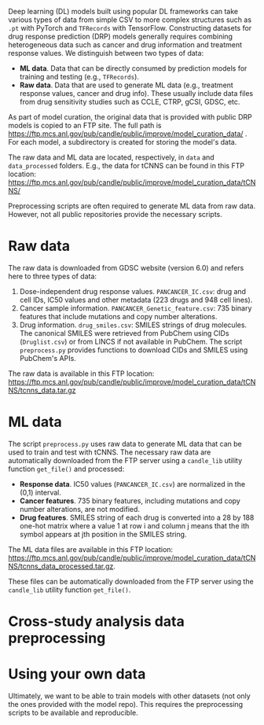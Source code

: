 Deep learning (DL) models built using popular DL frameworks can take various types of data from simple CSV to more complex structures such as `.pt` with PyTorch and `TFRecords` with TensorFlow.
Constructing datasets for drug response prediction (DRP) models generally requires combining heterogeneous data such as cancer and drug information and treatment response values.
We distinguish between two types of data:
- __ML data__. Data that can be directly consumed by prediction models for training and testing (e.g., `TFRecords`).
- __Raw data__. Data that are used to generate ML data (e.g., treatment response values, cancer and drug info). These usually include data files from drug sensitivity studies such as CCLE, CTRP, gCSI, GDSC, etc.

As part of model curation, the original data that is provided with public DRP models is copied to an FTP site. The full path is https://ftp.mcs.anl.gov/pub/candle/public/improve/model_curation_data/ . For each model, a subdirectory is created for storing the model's data.

The raw data and ML data are located, respectively, in `data` and `data_processed` folders. E.g., the data for tCNNS can be found in this FTP location: https://ftp.mcs.anl.gov/pub/candle/public/improve/model_curation_data/tCNNS/


Preprocessing scripts are often required to generate ML data from raw data. However, not all public repositories provide the necessary scripts.


# Raw data
The raw data is downloaded from GDSC website (version 6.0) and refers here to three types of data:
1) Dose-independent drug response values.
`PANCANCER_IC.csv`: drug and cell IDs, IC50 values and other metadata (223 drugs and 948 cell lines).
2) Cancer sample information. `PANCANCER_Genetic_feature.csv`: 735 binary features that include mutations and copy number alterations.
3) Drug information. `drug_smiles.csv`: SMILES strings of drug molecules. The canonical SMILES were retrieved from PubChem using CIDs (`Druglist.csv`) or from LINCS if not available in PubChem. The script `preprocess.py` provides functions to download CIDs and SMILES using PubChem's APIs.

The raw data is available in this FTP location: https://ftp.mcs.anl.gov/pub/candle/public/improve/model_curation_data/tCNNS/tcnns_data.tar.gz


# ML data
The script `preprocess.py` uses raw data to generate ML data that can be used to train and test with tCNNS. The necessary raw data are automatically downloaded from the FTP server using a `candle_lib` utility function `get_file()` and processed:

- __Response data__. IC50 values (`PANCANCER_IC.csv`) are normalized in the (0,1) interval.
- __Cancer features__. 735 binary features, including mutations and copy number alterations, are not modified.
- __Drug features__. SMILES string of each drug is converted into a 28 by 188 one-hot matrix where a value 1 at row i and column j means that the ith symbol appears at jth position in the SMILES string.


The ML data files are available in this FTP location: https://ftp.mcs.anl.gov/pub/candle/public/improve/model_curation_data/tCNNS/tcnns_data_processed.tar.gz. 

These files can be automatically downloaded from the FTP server using the `candle_lib` utility function `get_file()`.

# Cross-study analysis data preprocessing 

# Using your own data
Ultimately, we want to be able to train models with other datasets (not only the ones provided with the model repo). This requires the preprocessing scripts to be available and reproducible.
